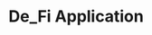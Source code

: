 # De_Fi Application

<!-- contract command:
 contract:
npm init -y
npm install --save-dev hardhat
npx hardhat
npx hardhat test


client:
npm init vite@latest
npm install react-router-dom ether react-icon 
npm install -D tailwindcss postcss autoprefixer
npm init tailwindcss

 -->